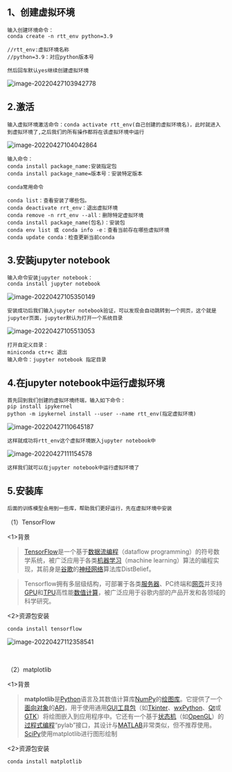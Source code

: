 ## 1、创建虚拟环境

```
输入创建环境命令：
conda create -n rtt_env python=3.9

//rtt_env:虚拟环境名称
//python=3.9：对应python版本号

然后回车默认yes继续创建虚拟环境
```

![image-20220427103942778](C:/Users/ASUS/AppData/Roaming/Typora/typora-user-images/image-20220427103942778.png)

## 2.激活

```
输入虚拟环境激活命令：conda activate rtt_env(自己创建的虚拟环境名)，此时就进入到虚拟环境了,之后我们的所有操作都将在该虚拟环境中运行
```

![image-20220427104042864](C:/Users/ASUS/AppData/Roaming/Typora/typora-user-images/image-20220427104042864.png)

```
输入命令：
conda install package_name:安装指定包
conda install package_name=版本号：安装特定版本
```

```
conda常用命令

conda list：查看安装了哪些包。
conda deactivate rrt_env：退出虚拟环境
conda remove -n rrt_env --all：删除特定虚拟环境
conda install package_name(包名)：安装包
conda env list 或 conda info -e：查看当前存在哪些虚拟环境
conda update conda：检查更新当前conda
```



## 3.安装jupyter notebook

```
输入命令安装jupyter notebook：
conda install jupyter notebook
```

![image-20220427105350149](C:/Users/ASUS/AppData/Roaming/Typora/typora-user-images/image-20220427105350149.png)

```
安装成功后我们输入jupyter notebook验证，可以发现会自动跳转到一个网页，这个就是jupyter页面，jupyter默认为打开一个系统目录
```

![image-20220427105513053](C:/Users/ASUS/AppData/Roaming/Typora/typora-user-images/image-20220427105513053.png)

```
打开自定义目录：
miniconda ctr+c 退出
输入命令：jupyter notebook 指定目录
```

## 4.在jupyter notebook中运行虚拟环境

```
首先回到我们创建的虚拟环境终端，输入如下命令：
pip install ipykernel
python -m ipykernel install --user --name rtt_env(指定虚拟环境)
```

![image-20220427110645187](C:/Users/ASUS/AppData/Roaming/Typora/typora-user-images/image-20220427110645187.png)

```
这样就成功将rtt_env这个虚拟环境嵌入jupyter notebook中
```

![image-20220427111154578](C:/Users/ASUS/AppData/Roaming/Typora/typora-user-images/image-20220427111154578.png)

```
这样我们就可以在jupyter notebook中运行虚拟环境了
```

## 5.安装库

```
后面的训练模型会用到一些库，帮助我们更好运行，先在虚拟环境中安装
```

（1）TensorFlow

<1>背景

> [TensorFlow](https://so.csdn.net/so/search?q=TensorFlow&spm=1001.2101.3001.7020)是一个基于[数据流编程](https://baike.baidu.com/item/数据流编程/22735640)（dataflow programming）的符号数学系统，被广泛应用于各类[机器学习](https://baike.baidu.com/item/机器学习/217599)（machine learning）算法的编程实现，其前身是[谷歌](https://baike.baidu.com/item/谷歌/117920)的[神经网络](https://so.csdn.net/so/search?q=神经网络&spm=1001.2101.3001.7020)算法库DistBelief。

> Tensorflow拥有多层级结构，可部署于各类[服务器](https://baike.baidu.com/item/服务器/100571)、PC终端和[网页](https://baike.baidu.com/item/网页/99347)并支持[GPU](https://baike.baidu.com/item/GPU/105524)和[TPU](https://baike.baidu.com/item/TPU/20473545)高性能[数值计算](https://baike.baidu.com/item/数值计算/3729797)，被广泛应用于谷歌内部的产品开发和各领域的科学研究。

<2>资源包安装

```
conda install tensorflow
```

![image-20220427112358541](C:/Users/ASUS/AppData/Roaming/Typora/typora-user-images/image-20220427112358541.png)

​	

（2）matplotlib

<1>背景

> **matplotlib**是[Python](https://zh.wikipedia.org/wiki/Python)语言及其数值计算库[NumPy](https://zh.wikipedia.org/wiki/NumPy)的[绘图](https://zh.wikipedia.org/w/index.php?title=绘图工具&action=edit&redlink=1)[库](https://zh.wikipedia.org/wiki/函式庫)。它提供了一个[面向对象](https://zh.wikipedia.org/wiki/面向对象程序设计)的[API](https://zh.wikipedia.org/wiki/应用程序接口)，用于使用通用[GUI工具包](https://zh.wikipedia.org/wiki/部件工具箱)（如[Tkinter](https://zh.wikipedia.org/wiki/Tkinter)、[wxPython](https://zh.wikipedia.org/wiki/WxPython)、[Qt](https://zh.wikipedia.org/wiki/Qt)或[GTK](https://zh.wikipedia.org/wiki/GTK)）将绘图嵌入到应用程序中。它还有一个基于[状态机](https://zh.wikipedia.org/wiki/有限状态机)（如[OpenGL](https://zh.wikipedia.org/wiki/OpenGL)）的[过程式编程](https://zh.wikipedia.org/wiki/过程式编程)“pylab”接口，其设计与[MATLAB](https://zh.wikipedia.org/wiki/MATLAB)非常类似，但不推荐使用。[SciPy](https://zh.wikipedia.org/wiki/SciPy)使用matplotlib进行图形绘制

<2>资源包安装

```
conda install matplotlib
```


